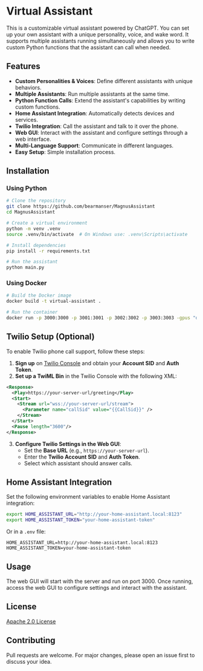 # Virtual Assistant

This is a customizable virtual assistant powered by ChatGPT. You can set up your own assistant with a unique personality, voice, and wake word. It supports multiple assistants running simultaneously and allows you to write custom Python functions that the assistant can call when needed.

## Features
- **Custom Personalities & Voices**: Define different assistants with unique behaviors.
- **Multiple Assistants**: Run multiple assistants at the same time.
- **Python Function Calls**: Extend the assistant's capabilities by writing custom functions.
- **Home Assistant Integration**: Automatically detects devices and services.
- **Twilio Integration**: Call the assistant and talk to it over the phone.
- **Web GUI**: Interact with the assistant and configure settings through a web interface.
- **Multi-Language Support**: Communicate in different languages.
- **Easy Setup**: Simple installation process.

## Installation
### Using Python
```sh
# Clone the repository
git clone https://github.com/bearmanser/MagnusAssistant
cd MagnusAssistant

# Create a virtual environment
python -m venv .venv
source .venv/bin/activate  # On Windows use: .venv\Scripts\activate

# Install dependencies
pip install -r requirements.txt

# Run the assistant
python main.py
```

### Using Docker
```sh
# Build the Docker image
docker build -t virtual-assistant .

# Run the container
docker run -p 3000:3000 -p 3001:3001 -p 3002:3002 -p 3003:3003 -gpus "device=0" virtual-assistant
```

## Twilio Setup (Optional)
To enable Twilio phone call support, follow these steps:
1. **Sign up** on [Twilio Console](https://www.twilio.com/console) and obtain your **Account SID** and **Auth Token**.
2. **Set up a TwiML Bin** in the Twilio Console with the following XML:
```xml
<Response>
  <Play>https://your-server-url/greeting</Play>
  <Start>
    <Stream url="wss://your-server-url/stream">
      <Parameter name="callSid" value="{{CallSid}}" />
    </Stream>
  </Start>
  <Pause length="3600"/>
</Response>
```
3. **Configure Twilio Settings in the Web GUI**:
   - Set the **Base URL** (e.g., `https://your-server-url`).
   - Enter the **Twilio Account SID** and **Auth Token**.
   - Select which assistant should answer calls.

## Home Assistant Integration
Set the following environment variables to enable Home Assistant integration:
```sh
export HOME_ASSISTANT_URL="http://your-home-assistant.local:8123"
export HOME_ASSISTANT_TOKEN="your-home-assistant-token"
```
Or in a `.env` file:
```
HOME_ASSISTANT_URL=http://your-home-assistant.local:8123
HOME_ASSISTANT_TOKEN=your-home-assistant-token
```

## Usage
The web GUI will start with the server and run on port 3000.
Once running, access the web GUI to configure settings and interact with the assistant.

## License
[Apache 2.0 License](LICENSE)

## Contributing
Pull requests are welcome. For major changes, please open an issue first to discuss your idea.

